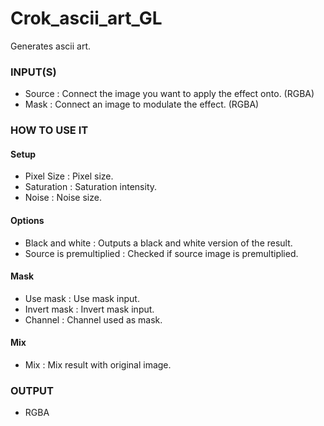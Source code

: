 # Crok_ascii_art_GL

Generates ascii art.

### INPUT(S)
* Source : Connect the image you want to apply the effect onto. (RGBA)
* Mask : Connect an image to modulate the effect. (RGBA)

### HOW TO USE IT

#### Setup

* Pixel Size : Pixel size.
* Saturation : Saturation intensity.
* Noise : Noise size.

#### Options

* Black and white : Outputs a black and white version of the result.
* Source is premultiplied : Checked if source image is premultiplied.

#### Mask

* Use mask : Use mask input.
* Invert mask : Invert mask input.
* Channel : Channel used as mask.

#### Mix

* Mix : Mix result with original image.

### OUTPUT
* RGBA